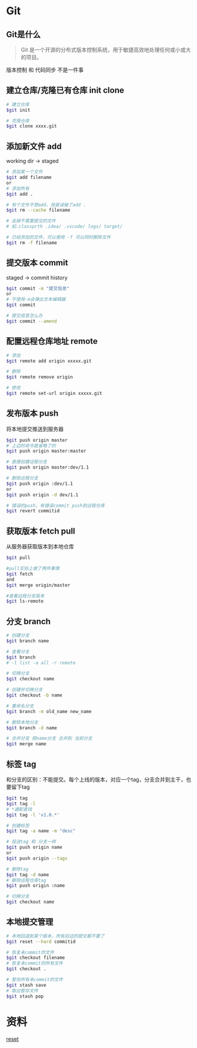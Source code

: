# Git

## Git是什么

> Git 是一个开源的分布式版本控制系统，用于敏捷高效地处理任何或小或大的项目。

版本控制 和 代码同步 不是一件事

## 建立仓库/克隆已有仓库 init clone

```sh
# 建立仓库
$git init

# 克隆仓库
$git clone xxxx.git
```

## 添加新文件 add
working dir -> staged
```sh
# 添加某一个文件
$git add filename
or
# 添加所有
$git add .
```

```sh
# 有个文件不想add，但是误输了add .
$git rm --cache filename

# 去掉不需要提交的文件
# 如.classprth .idea/ .vscode/ logs/ target/

# 已经添加的文件，可以使用 -f 可以同时删除文件
$git rm -f filename
```

## 提交版本 commit
staged -> commit history  
```sh
$git commit -m "提交信息"
or
# 不使用-m会弹出文本编辑器
$git commit

# 提交信息怎么办
$git commit --amend
```

## 配置远程仓库地址 remote
```sh
# 添加
$git remote add origin xxxxx.git

# 删除
$git remote remove origin

# 修改
$git remote set-url origin xxxxx.git
```

## 发布版本 push

将本地提交推送到服务器
```sh
$git push origin master
# 上边的命令是省略了的
$git push origin master:master

# 直接创建远程分支
$git push origin master:dev/1.1

# 删除远程分支
$git push origin :dev/1.1
or
$git push origin -d dev/1.1

# 错误的push，有错误commit push到远程仓库
$git revert commitid
```

## 获取版本 fetch pull 

从服务器获取版本到本地仓库
```sh
$git pull

#pull实际上做了两件事情
$git fetch
and
$git merge origin/master

#查看远程分支版本
$git ls-remote
```

## 分支 branch
```sh
# 创建分支
$git branch name

# 查看分支
$git branch
# -l list -a all -r remote

# 切换分支
$git checkout name

# 创建并切换分支
$git checkout -b name

# 重命名分支
$git branch -m old_name new_name

# 删除本地分支
$git branch -d name

# 合并分支 把name分支 合并到 当前分支
$git merge name
```

## 标签 tag
和分支的区别：不能提交。每个上线的版本，对应一个tag，分支合并到主干，也要留下tag
```sh
$git tag
$git tag -l
# *通配查找
$git tag -l 'v1.0.*'

# 创建标签
$git tag -a name -m "desc"

# 投送tag 和 分支一样
$git push origin name
or
$git push origin --tags

# 删除tag
$git tag -d name
# 删除远程仓库tag
$git push origin :name

# 切换分支
$git checkout name

```

## 本地提交管理
```sh
# 本地回退到某个版本，所有后边的提交都不要了
$git reset --hard commitid

# 恢复未commit的文件
$git checkout filename
# 恢复未commit的所有文件
$git checkout .

# 暂存所有未commit的文件
$git stash save
# 取出暂存文件
$git stash pop

```


# 资料
[reset](https://www.jianshu.com/p/c2ec5f06cf1a)